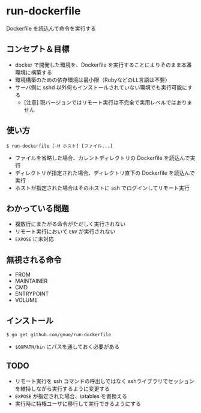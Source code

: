 # run-dockerfile

Dockerfile を読込んで命令を実行する

## コンセプト＆目標

* docker で開発した環境を、Dockerfile を実行することによりそのまま本番環境に構築する
* 環境構築のための依存環境は最小限（RubyなどのLL言語は不要）
* サーバ側に sshd 以外何もインストールされていない環境でも実行可能にする
  * [注意] 現バージョンではリモート実行は不完全で実用レベルではありません

## 使い方

	$ run-dockerfile [-H ホスト] [ファイル...]

* ファイルを省略した場合、カレントディレクトリの Dockerfile を読込んで実行
* ディレクトリが指定された場合、ディレクトリ直下の Dockerfile を読込んで実行
* ホストが指定された場合はそのホストに ssh でログインしてリモート実行

## わかっている問題

* 複数行にまたがる命令がただしく実行されない
* リモート実行において `ENV` が実行されない
* `EXPOSE` に未対応

## 無視される命令

* FROM
* MAINTAINER
* CMD
* ENTRYPOINT
* VOLUME

## インストール

	$ go get github.com/gnue/run-dockerfile

* `$GOPATH/bin` にパスを通しておく必要がある

## TODO

* リモート実行を ssh コマンドの呼出しではなく sshライブラリでセッションを維持しながら実行するように変更する
* `EXPOSE` が指定された場合、iptables を書換える
* 実行時に特権ユーザに移行して実行できるようにする
